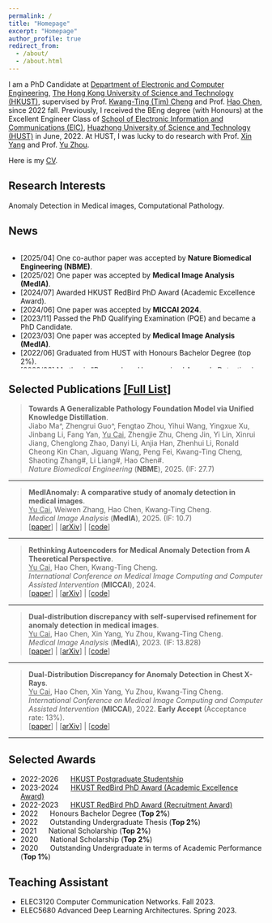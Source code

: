 ```yaml
---
permalink: /
title: "Homepage"
excerpt: "Homepage"
author_profile: true
redirect_from: 
  - /about/
  - /about.html
---
```




I am a PhD Candidate at [Department of Electronic and Computer Engineering](https://ece.hkust.edu.hk/), [The Hong Kong University of Science and Technology (HKUST)](https://hkust.edu.hk/), supervised by Prof. [Kwang-Ting (Tim) Cheng](https://seng.hkust.edu.hk/about/people/faculty/tim-kwang-ting-cheng) and Prof. [Hao Chen](https://cse.hkust.edu.hk/~jhc/), since 2022 fall. Previously, I received the BEng degree (with Honours) at the  Excellent Engineer Class of [School of Electronic Information and Communications (EIC)](http://ei.hust.edu.cn/), [Huazhong University of Science and Technology (HUST)](https://www.hust.edu.cn/) in June, 2022. At HUST, I was lucky to do research with Prof. [Xin Yang](https://sites.google.com/view/xinyang/home) and Prof. [Yu Zhou](https://www.vlrlab.net/~yuzhou). 

Here is my [CV](https://caiyu6666.github.io/files/YuCai_resume.pdf).



## Research Interests
Anomaly Detection in Medical images, Computational Pathology.



## News

<div style="height: 240px; overflow: auto;">
<ul>
<li>[2025/04] One co-author paper was accepted by <strong>Nature Biomedical Engineering (NBME)</strong>.</li>
<li>[2025/02] One paper was accepted by <strong>Medical Image Analysis (MedIA)</strong>.</li>
<li>[2024/07] Awarded HKUST RedBird PhD Award (Academic Excellence Award).</li>
<li>[2024/06] One paper was accepted by <strong>MICCAI 2024</strong>.</li>
<li>[2023/11] Passed the PhD Qualifying Examination (PQE) and became a PhD Candidate.</li>
<li>[2023/03] One paper was accepted by <strong>Medical Image Analysis (MedIA)</strong>.</li>
<li>[2022/06] Graduated from HUST with Honours Bachelor Degree (top 2%).</li>
<li>[2022/06] My thesis "Research on Unsupervised Anomaly Detection in Chest X-rays" was awarded <strong>Outstanding Undergraduate Thesis</strong>. </li>
<li>[2022/05] One paper was early accepted by <strong>MICCAI 2022</strong>. </li>
</ul>
</div>





## Selected Publications [[Full List]](https://scholar.google.com/citations?user=kR5LuzgAAAAJ&hl=zh-CN)

>**Towards A Generalizable Pathology Foundation Model via Unified Knowledge Distillation**. <br>
>Jiabo Ma^, Zhengrui Guo^, Fengtao Zhou, Yihui Wang, Yingxue Xu, Jinbang Li, Fang Yan, <u>Yu Cai</u>, Zhengjie Zhu, Cheng Jin, Yi Lin, Xinrui Jiang, Chenglong Zhao, Danyi Li, Anjia Han, Zhenhui Li, Ronald Cheong Kin Chan, Jiguang Wang, Peng Fei, Kwang-Ting Cheng, Shaoting Zhang#, Li Liang#, Hao Chen#. <br>
>*Nature Biomedical Engineering* (**NBME**), 2025. (IF: 27.7) <br>

---

>**MedIAnomaly: A comparative study of anomaly detection in medical images**. <br>
><u>Yu Cai</u>, Weiwen Zhang, Hao Chen, Kwang-Ting Cheng.<br>*Medical Image Analysis* (**MedIA**), 2025. (IF: 10.7) <br>[[paper](https://doi.org/10.1016/j.media.2025.103500)] | [[arXiv](https://arxiv.org/abs/2404.04518)] | [[code](https://github.com/caiyu6666/MedIAnomaly)]

---

>**Rethinking Autoencoders for Medical Anomaly Detection from A Theoretical Perspective**. <br>
><u>Yu Cai</u>, Hao Chen, Kwang-Ting Cheng.<br>
>*International Conference on Medical Image Computing and Computer Assisted Intervention* (**MICCAI**), 2024. <br>[[paper](https://link.springer.com/chapter/10.1007/978-3-031-72120-5_51)] | [[arXiv](https://arxiv.org/abs/2403.09303)] | [[code](https://github.com/caiyu6666/AE4AD)]

---

>**Dual-distribution discrepancy with self-supervised refinement for anomaly detection in medical images**. <br>
><u>Yu Cai</u>, Hao Chen, Xin Yang, Yu Zhou, Kwang-Ting Cheng.<br>*Medical Image Analysis* (**MedIA**), 2023. (IF: 13.828) <br>[[paper](https://doi.org/10.1016/j.media.2023.102794)] | [[arXiv](https://arxiv.org/abs/2210.04227)] | [[code](https://github.com/caiyu6666/DDAD-ASR)]

---

>**Dual-Distribution Discrepancy for Anomaly Detection in Chest X-Rays**. <br>
><u>Yu Cai</u>, Hao Chen, Xin Yang, Yu Zhou, Kwang-Ting Cheng.<br>
>*International Conference on Medical Image Computing and Computer Assisted Intervention* (**MICCAI**), 2022. **Early Accept** (Acceptance rate: 13%). <br>
>[[paper](https://link.springer.com/chapter/10.1007/978-3-031-16437-8_56)] | [[arXiv](https://arxiv.org/abs/2206.03935)] | [[code](https://github.com/caiyu6666/DDAD)]

---





Selected Awards
------
- 2022-2026 &nbsp;&nbsp;&nbsp;&nbsp; [HKUST Postgraduate Studentship](https://fytgs.hkust.edu.hk/admissions/Admission-to-Hong-Kong-Campus/submitting-an-application/scholarships-and-fees#pgs)
- 2023-2024 &nbsp;&nbsp;&nbsp;&nbsp; [HKUST RedBird PhD Award (Academic Excellence Award)](https://fytgs.hkust.edu.hk/admissions/Admission-to-Hong-Kong-Campus/submitting-an-application/scholarships-and-fees#redbird)
- 2022-2023 &nbsp;&nbsp;&nbsp;&nbsp; [HKUST RedBird PhD Award (Recruitment Award)](https://fytgs.hkust.edu.hk/admissions/Admission-to-Hong-Kong-Campus/submitting-an-application/scholarships-and-fees#redbird)
- 2022 &nbsp;&nbsp;&nbsp;&nbsp; Honours Bachelor Degree (**Top 2%**)
- 2022 &nbsp;&nbsp;&nbsp;&nbsp; Outstanding Undergraduate Thesis (**Top 2%**)
- 2021 &nbsp;&nbsp;&nbsp;&nbsp; National Scholarship (**Top 2%**)
- 2020 &nbsp;&nbsp;&nbsp;&nbsp; National Scholarship (**Top 2%**)
- 2020 &nbsp;&nbsp;&nbsp;&nbsp; Outstanding Undergraduate in terms of Academic Performance (**Top 1%**)




## Teaching Assistant

- ELEC3120 Computer Communication Networks. Fall 2023.
- ELEC5680 Advanced Deep Learning Architectures. Spring 2023.

